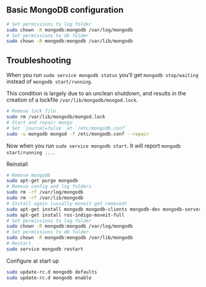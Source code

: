 Basic MongoDB configuration
---------------------------

```bash
# Set permissions to log folder
sudo chown -R mongodb:mongodb /var/log/mongodb
# Set permissions to db folder
sudo chown -R mongodb:mongodb /var/lib/mongodb
```

Troubleshooting
---------------

When you run `sudo service mongodb status` you’ll get `mongodb stop/waiting` instead of `mongodb start/running`.	

This condition is largely due to an unclean shutdown, and results in the creation of a lockfile `/var/lib/mongodb/mongod.lock`.

```bash
# Remove lock file
sudo rm /var/lib/mongodb/mongod.lock
# Start and repair mongo
# Set `journal=false` at `/etc/mongodb.conf`
sudo -u mongodb mongod -f /etc/mongodb.conf --repair
```
Now when you run `sudo service mongodb start`.  It will report `mongodb start/running ...`.

Reinstall

```bash
# Remove mongodb
sudo apt-get purge mongodb
# Remove config and log folders
sudo rm -rf /var/log/mongodb
sudo rm -rf /var/lib/mongodb
# Install again (usually moveit get removed)
sudo apt-get install mongodb mongodb-clients mongodb-dev mongodb-server python-pymongo python-pymongo-ext
sudo apt-get install ros-indigo-moveit-full
# Set permissions to log folder
sudo chown -R mongodb:mongodb /var/log/mongodb
# Set permissions to db folder
sudo chown -R mongodb:mongodb /var/lib/mongodb
# Restart
sudo service mongodb restart
```

Configure at start up

```bash
sudo update-rc.d mongodb defaults
sudo update-rc.d mongodb enable
```

